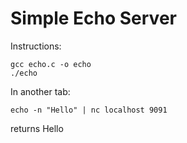 # Simple Echo Server

Instructions:

```
gcc echo.c -o echo
./echo
```

In another tab:
```
echo -n "Hello" | nc localhost 9091
```

returns Hello

